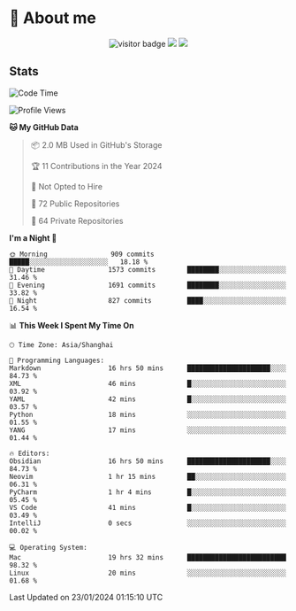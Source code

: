 <!-- ![](https://youpai.roccoshi.top/img/20200804214216.png) -->

# 🧐 About me
 
<p align="center">
<img src="https://visitor-badge.laobi.icu/badge?page_id=Lincest.Lincest&title=hits" alt="visitor badge"/>
<a href="mailto:imroccoshi@gmail.com"><img src="https://img.shields.io/badge/gmail-imroccoshi%40gmail.com-red"></a>
<a href="https://blog.roccoshi.top"><img src="https://img.shields.io/badge/blog-roccoshi-green"></a>
</p>

## Stats

<!--START_SECTION:waka-->
![Code Time](http://img.shields.io/badge/Code%20Time-943%20hrs%202%20mins-blue)

![Profile Views](http://img.shields.io/badge/Profile%20Views-0-blue)

**🐱 My GitHub Data** 

> 📦 2.0 MB Used in GitHub's Storage 
 > 
> 🏆 11 Contributions in the Year 2024
 > 
> 🚫 Not Opted to Hire
 > 
> 📜 72 Public Repositories 
 > 
> 🔑 64 Private Repositories 
 > 
**I'm a Night 🦉** 

```text
🌞 Morning                909 commits         █████░░░░░░░░░░░░░░░░░░░░   18.18 % 
🌆 Daytime                1573 commits        ████████░░░░░░░░░░░░░░░░░   31.46 % 
🌃 Evening                1691 commits        ████████░░░░░░░░░░░░░░░░░   33.82 % 
🌙 Night                  827 commits         ████░░░░░░░░░░░░░░░░░░░░░   16.54 % 
```


📊 **This Week I Spent My Time On** 

```text
🕑︎ Time Zone: Asia/Shanghai

💬 Programming Languages: 
Markdown                 16 hrs 50 mins      █████████████████████░░░░   84.73 % 
XML                      46 mins             █░░░░░░░░░░░░░░░░░░░░░░░░   03.92 % 
YAML                     42 mins             █░░░░░░░░░░░░░░░░░░░░░░░░   03.57 % 
Python                   18 mins             ░░░░░░░░░░░░░░░░░░░░░░░░░   01.55 % 
YANG                     17 mins             ░░░░░░░░░░░░░░░░░░░░░░░░░   01.44 % 

🔥 Editors: 
Obsidian                 16 hrs 50 mins      █████████████████████░░░░   84.73 % 
Neovim                   1 hr 15 mins        ██░░░░░░░░░░░░░░░░░░░░░░░   06.31 % 
PyCharm                  1 hr 4 mins         █░░░░░░░░░░░░░░░░░░░░░░░░   05.45 % 
VS Code                  41 mins             █░░░░░░░░░░░░░░░░░░░░░░░░   03.49 % 
IntelliJ                 0 secs              ░░░░░░░░░░░░░░░░░░░░░░░░░   00.02 % 

💻 Operating System: 
Mac                      19 hrs 32 mins      █████████████████████████   98.32 % 
Linux                    20 mins             ░░░░░░░░░░░░░░░░░░░░░░░░░   01.68 % 
```


 Last Updated on 23/01/2024 01:15:10 UTC
<!--END_SECTION:waka-->


